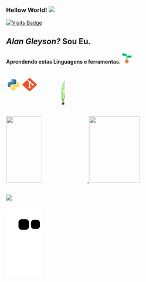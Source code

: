 ### Hellow World! <img src="https://github.com/Alan-Gleyson/Alan-Gleyson/blob/main/assets/Olá.gif" width="29px">
[![Visits Badge](https://badges.pufler.dev/visits/Alan-Gleyson/Alan-Gleyson)](https://badges.pufler.dev/visits/Alan-Gleyson/Alan-Gleyson)

## ___Alan Gleyson?___  Sou Eu.

#### Aprendendo estas Linguagens e ferramentas. <img src="https://github.com/Alan-Gleyson/Alan-Gleyson/blob/main/assets/seedling.png" width="29" height="29">


<div style="display: inline-block" ><br>
    <code><img alt="Aln-Python" height="36" width="40" src="https://github.com/Alan-Gleyson/Alan-Gleyson/blob/main/assets/python-original.svg"></code>
    <code><img alt="Aln-Git" height="36" width="40" src="https://github.com/Alan-Gleyson/Alan-Gleyson/blob/main/assets/git-original.svg"></code>
    <img align="right" alt="aln-zac" height="75" width="10%" src="https://github.com/Alan-Gleyson/Alan-Gleyson/blob/main/assets/Zac-bolha.gif">    
</div>

##

<div>
    <a href="https://github.com/Alan-Gleyson/Alan-Gleyson">
    <img height="180em" width="44%" src="https://github-readme-stats.vercel.app/api?username=Alan-Gleyson&show_icons=true&theme=gruvbox&include_all_commits=true&count_private=true/">
    <img height="180em" width="52.5%" src="https://github-readme-stats.vercel.app/api/top-langs/?username=Alan-Gleyson&layout=compact&langs_count=16&theme=gruvbox"/>
</div>

##    

<div>
    <a href="https://www.instagram.com/alan_gleysonn" target="_blank"><img src="https://img.shields.io/badge/Instagram-E4405F?style=for-the-badge&logo=instagram&logoColor=white">
</div>

![Snake animation](https://github.com/Alan-Gleyson/Alan-Gleyson/blob/output/github-contribution-grid-snake.svg)
